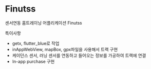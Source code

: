 # Finutss

센서연동 홈트레이닝 어플리케이션 Finutss

특이사항

- getx, flutter_blue로 작업
- inAppWebView, mapBox, gpx파일을 사용해서 트랙 구현
- 케이던스 센서, 러닝 센서를 연동하고 들어오는 정보를 가공하여 트랙에 연결
- In-app purchase 구현
